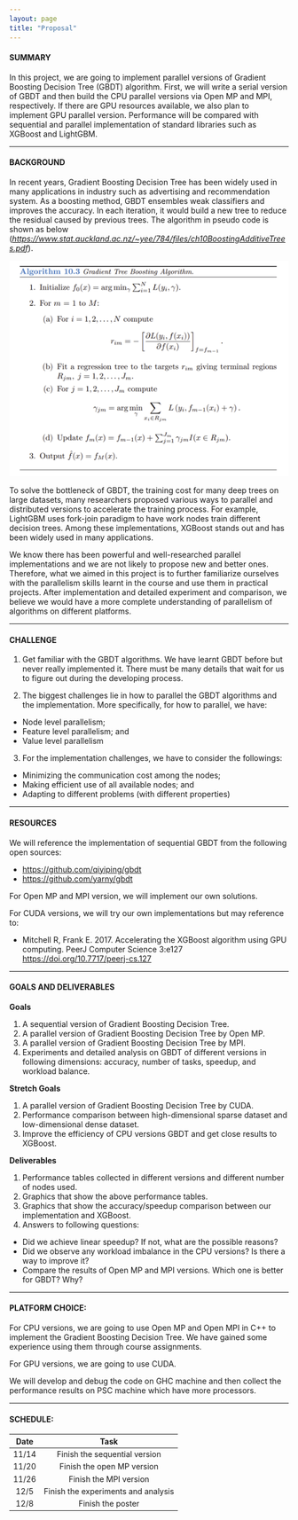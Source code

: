 ```yaml
---
layout: page
title: "Proposal"
---
```


#### SUMMARY
In this project, we are going to implement parallel versions of Gradient Boosting Decision Tree (GBDT) algorithm. First, we will write a serial version of GBDT and then build the CPU parallel versions via Open MP and MPI, respectively. If there are GPU resources available, we also plan to implement GPU parallel version. Performance will be compared with sequential and parallel implementation of standard libraries such as XGBoost and LightGBM.

***
#### BACKGROUND
In recent years, Gradient Boosting Decision Tree has been widely used in many applications in industry such as advertising and recommendation system. As a boosting method, GBDT ensembles weak classifiers and improves the accuracy. In each iteration, it would build a new tree to reduce the residual caused by previous trees. The algorithm in pseudo code is shown as below (_<https://www.stat.auckland.ac.nz/~yee/784/files/ch10BoostingAdditiveTrees.pdf>_).


![algo](./assets/img/gbdt_code.png)<br>



To solve the bottleneck of GBDT, the training cost for many deep trees on large datasets, many researchers proposed various ways to parallel and distributed versions to accelerate the training process. For example, LightGBM uses fork-join paradigm to have work nodes train different decision trees. Among these implementations, XGBoost stands out and has been widely used in many applications.

We know there has been powerful and well-researched parallel implementations and we are not likely to propose new and better ones. Therefore, what we aimed in this project is to further familiarize ourselves with the parallelism skills learnt in the course and use them in practical projects. After implementation and detailed experiment and comparison, we believe we would have a more complete understanding of parallelism of algorithms on different platforms. 


***
#### CHALLENGE
1.	Get familiar with the GBDT algorithms. We have learnt GBDT before but never really implemented it. There must be many details that wait for us to figure out during the developing process.

2.	The biggest challenges lie in how to parallel the GBDT algorithms and the implementation. More specifically, for how to parallel, we have:
*	Node level parallelism;
*	Feature level parallelism; and
*	Value level parallelism

3.	For the implementation challenges, we have to consider the followings:
*	Minimizing the communication cost among the nodes;
*	Making efficient use of all available nodes; and
*	Adapting to different problems (with different properties)


***
#### RESOURCES
We will reference the implementation of sequential GBDT from the following open sources:

* <https://github.com/qiyiping/gbdt>
* <https://github.com/yarny/gbdt>

For Open MP and MPI version, we will implement our own solutions.

For CUDA versions, we will try our own implementations but may reference to:
* Mitchell R, Frank E. 2017. Accelerating the XGBoost algorithm using GPU computing. PeerJ Computer Science 3:e127 https://doi.org/10.7717/peerj-cs.127



***
#### GOALS AND DELIVERABLES

**Goals**
1.	A sequential version of Gradient Boosting Decision Tree.
2.	A parallel version of Gradient Boosting Decision Tree by Open MP.
3.	A parallel version of Gradient Boosting Decision Tree by MPI.
4.	Experiments and detailed analysis on GBDT of different versions in following dimensions: accuracy, number of tasks, speedup, and workload balance.

**Stretch Goals**
1.	A parallel version of Gradient Boosting Decision Tree by CUDA. 
2.	Performance comparison between high-dimensional sparse dataset and low-dimensional dense dataset.
3.	Improve the efficiency of CPU versions GBDT and get close results to XGBoost.

**Deliverables**
1.	Performance tables collected in different versions and different number of nodes used.
2.	Graphics that show the above performance tables. 
3.	Graphics that show the accuracy/speedup comparison between our implementation and XGBoost.
4.	Answers to following questions:
*	Did we achieve linear speedup? If not, what are the possible reasons?
*	Did we observe any workload imbalance in the CPU versions? Is there a way to improve it?
*	Compare the results of Open MP and MPI versions. Which one is better for GBDT? Why?


***
#### PLATFORM CHOICE:

For CPU versions, we are going to use Open MP and Open MPI in C++ to implement the Gradient Boosting Decision Tree. We have gained some experience using them through course assignments. 

For GPU versions, we are going to use CUDA. 

We will develop and debug the code on GHC machine and then collect the performance results on PSC machine which have more processors.


***
#### SCHEDULE:


| Date | Task |
|:----:|:----:|
|11/14 | Finish the sequential version |
|11/20 | Finish the open MP version |
|11/26 | Finish the MPI version |
|12/5  | Finish the experiments and analysis |
|12/8  | Finish the poster |
